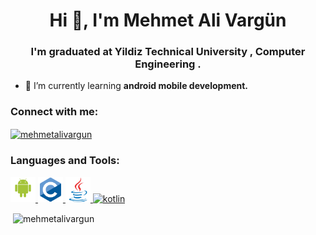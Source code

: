 <h1 align="center">Hi 👋, I'm Mehmet Ali Vargün</h1>
<h3 align="center">I'm graduated at Yildiz Technical University , Computer Engineering .</h3>


- 🌱 I’m currently learning **android mobile development.**

<h3 align="left">Connect with me:</h3>
<p align="left">
<a href="https://linkedin.com/in/mehmetalivargun" target="blank"><img align="center" src="https://image.flaticon.com/icons/png/512/174/174857.png" alt="mehmetalivargun" height="40" width="40" /></a>
</p>

<h3 align="left">Languages and Tools:</h3>
<p align="left"> <a href="https://developer.android.com" target="_blank"> <img src="https://raw.githubusercontent.com/devicons/devicon/master/icons/android/android-original-wordmark.svg" alt="android" width="40" height="40"/> </a> <a href="https://www.cprogramming.com/" target="_blank"> <img src="https://raw.githubusercontent.com/devicons/devicon/master/icons/c/c-original.svg" alt="c" width="40" height="40"/> </a> <a href="https://www.java.com" target="_blank"> <img src="https://raw.githubusercontent.com/devicons/devicon/master/icons/java/java-original.svg" alt="java" width="40" height="40"/> </a> <a href="https://kotlinlang.org" target="_blank"> <img src="https://www.vectorlogo.zone/logos/kotlinlang/kotlinlang-icon.svg" alt="kotlin" width="40" height="40"/> </a> </p>

<p>&nbsp;<img align="center" src="https://github-readme-stats.vercel.app/api?username=mehmetalivargun&show_icons=true&locale=en" alt="mehmetalivargun" /></p>
